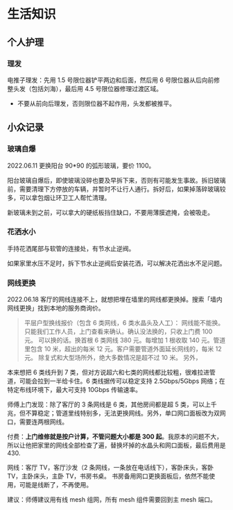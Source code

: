 # 生活知识

## 个人护理

### 理发

电推子理发：先用 1.5 号限位器铲平两边和后面，然后用 6 号限位器从后向前修整头发（包括刘海），最后用 4.5 号限位器修理过渡区域。

- 不要从前向后理发，否则限位器不起作用，头发都被推平。

## 小众记录

### 玻璃自爆

2022.06.11 更换阳台 90\*90 的弧形玻璃，要价 1100。

阳台玻璃自爆后，即使玻璃没碎也要及早拆下来，否则有可能发生事故。拆旧玻璃前，需要清理下方停放的车辆，并暂时不让行人通行。拆好后，如果掉落碎玻璃较多，可以拿包烟让环卫工人帮忙清理。

新玻璃未到之前，可以拿大的硬纸板挡住缺口，不要用薄膜遮掩，会被吸走。

### 花洒水小

手持花洒尾部与软管的连接处，有节水止逆阀。

如果家里水压不足时，拆下节水止逆阀后安装花洒，可以解决花洒出水不足问题。

### 网线更换

2022.06.18 客厅的网线连接不上，就想把埋在墙里的网线都更换掉。搜索「墙内网线更换」找到本地的服务商询价。

> 平层户型换线报价（包含 6 类网线，6 类水晶头及人工）：
> 网线能不能换。只能我们工作人员，上门查看来确认。确认没法换的，只收上门费 100 元。
> 可以换的话。换首根 6 类网线 380 元。每增加 1 根收取 140 元。管道里包含 10 米，超出的每米 12 元。客户需要管道外面延长网线的，每米 12 元。
> 除复式和大型场所外，绝大多数情况是超不过 10 米。
> 另外，

本来想把 6 类线升到 7 类，但对方说超六和七类的网线都比较粗，很难拉进管道，可能会拉到一半给卡住。6 类线据传可以稳定支持 2.5Gbps/5Gbps 网络；在特定布线环境下，最大可支持 10Gbps 传输速率。

师傅上门发现：除了客厅的 3 条网线是 6 类，其他房间都是超 5 类，可以上千兆，但不算稳定；管道里线特别多，无法更换网线。另外，单口网口面板改为双网口，需要连两根网线。

付费：**上门维修就是按户计算，不管问题大小都是 300 起**。我原本的问题不大，所以让他把家里的网线全部检查了遍，替换坏掉的水晶头和网口面板，最后费用是 430.

网线：客厅 TV，客厅沙发（2 条网线，一条放在电话线下），客卧床头，客卧 TV，主卧床头，主卧 TV，书房书桌。
书房备用网口更换面板后，依然不能使用，可能是线断了，不再使用。

建议：师傅建议用有线 mesh 组网，所有 mesh 组件需要回到主 mesh 端口。
